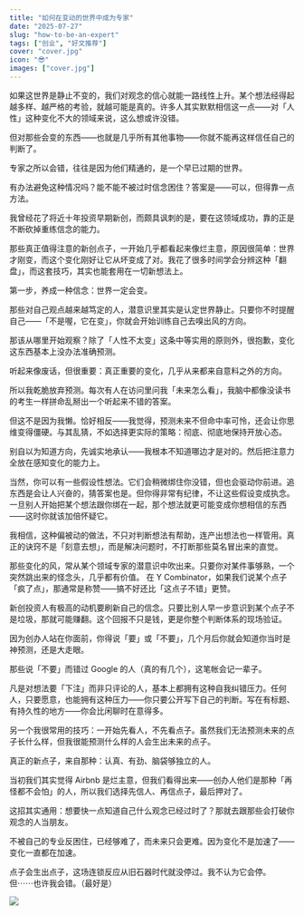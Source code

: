 ```yaml
---
title: "如何在变动的世界中成为专家"
date: "2025-07-27"
slug: "how-to-be-an-expert"
tags: ["创业", "好文推荐"]
cover: "cover.jpg"
icon: "😎"
images: ["cover.jpg"]
---
```

如果这世界是静止不变的，我们对观念的信心就能一路线性上升。某个想法经得起越多样、越严格的考验，就越可能是真的。许多人其实默默相信这一点——对「人性」这种变化不大的领域来说，这么想或许没错。



但对那些会变的东西——也就是几乎所有其他事物——你就不能再这样信任自己的判断了。



专家之所以会错，往往是因为他们精通的，是一个早已过期的世界。



有办法避免这种情况吗？能不能不被过时信念困住？答案是——可以，但得靠一点方法。



我曾经花了将近十年投资早期新创，而颇具讽刺的是，要在这领域成功，靠的正是不断砍掉重练信念的能力。



那些真正值得注意的新创点子，一开始几乎都看起来像烂主意，原因很简单：世界才刚变，而这个变化刚好让它从坏变成了对。我花了很多时间学会分辨这种「翻盘」，而这套技巧，其实也能套用在一切新想法上。



第一步，养成一种信念：世界一定会变。



那些对自己观点越来越笃定的人，潜意识里其实是认定世界静止。只要你不时提醒自己——「不是喔，它在变」，你就会开始训练自己去嗅出风的方向。



那该从哪里开始观察？除了「人性不太变」这条中等实用的原则外，很抱歉，变化这东西基本上没办法准确预测。



听起来像废话，但很重要：真正重要的变化，几乎从来都来自意料之外的方向。



所以我乾脆放弃预测。每次有人在访问里问我「未来怎么看」，我脑中都像没读书的考生一样拼命乱掰出一个听起来不错的答案。



但这不是因为我懒。恰好相反——我觉得，预测未来不但命中率可怜，还会让你思维变得僵硬。与其乱猜，不如选择更实际的策略：彻底、彻底地保持开放心态。



别自以为知道方向，先诚实地承认——我根本不知道哪边才是对的。然后把注意力全放在感知变化的能力上。



当然，你可以有一些假设性想法。它们会稍微绑住你没错，但也会驱动你前进。追东西是会让人兴奋的，猜答案也是。但你得非常有纪律，不让这些假设变成执念。
一旦别人开始把某个想法跟你绑在一起，那个想法就更可能变成你想相信的东西——这时你就该加倍怀疑它。



我相信，这种偏被动的做法，不只对判断想法有帮助，连产出想法也一样管用。真正的诀窍不是「刻意去想」，而是解决问题时，不打断那些莫名冒出来的直觉。



那些变化的风，常从某个领域专家的潜意识中吹出来。只要你对某件事够熟，一个突然跳出来的怪念头，几乎都有价值。
在 Y Combinator，如果我们说某个点子「疯了点」，那通常是称赞——搞不好还比「这点子不错」更赞。



新创投资人有极高的动机要刷新自己的信念。只要比别人早一步意识到某个点子不是垃圾，那就可能赚翻。这个回报不只是钱，更是你整个判断体系的现场验证。



因为创办人站在你面前，你得说「要」或「不要」，几个月后你就会知道你当时是神预测，还是大走眼。



那些说「不要」而错过 Google 的人（真的有几个），这笔帐会记一辈子。



凡是对想法要「下注」而非只评论的人，基本上都拥有这种自我纠错压力。任何人，只要愿意，也能拥有这种压力——你只要公开写下自己的判断。写在有标题、有持久性的地方——你会比闲聊时在意得多。



另一个我很常用的技巧：一开始先看人，不先看点子。虽然我们无法预测未来的点子长什么样，但我很能预测什么样的人会生出未来的点子。



真正的新点子，来自那种：认真、有劲、脑袋够独立的人。



当初我们其实觉得 Airbnb 是烂主意，但我们看得出来——创办人他们是那种「再怪都不会怕」的人，所以我们选择先信人、再信点子，最后押对了。



这招其实通用：想要快一点知道自己什么观念已经过时了？那就去跟那些会打破你观念的人当朋友。



不被自己的专业反困住，已经够难了，而未来只会更难。因为变化不是加速了——变化一直都在加速。



点子会生出点子，这场连锁反应从旧石器时代就没停过。我不认为它会停。
但⋯⋯也许我会错。（最好是）




![](https://prod-files-secure.s3.us-west-2.amazonaws.com/112d0858-5090-4d34-a606-b75eb8d65fd2/46476355-9cf3-4e99-9b7a-3531bc426380/1000202064.png?X-Amz-Algorithm=AWS4-HMAC-SHA256&X-Amz-Content-Sha256=UNSIGNED-PAYLOAD&X-Amz-Credential=ASIAZI2LB46677XIGNZC%2F20250929%2Fus-west-2%2Fs3%2Faws4_request&X-Amz-Date=20250929T044815Z&X-Amz-Expires=3600&X-Amz-Security-Token=IQoJb3JpZ2luX2VjEEEaCXVzLXdlc3QtMiJHMEUCIAug32d6B77roPRu4VXBIfKOsfMwrlGUCX%2Byb7pHFQ%2FxAiEAxA59548q4pp6O2UcE7pNeXjLDxw94LcXToOSwvTXnPIqiAQIyv%2F%2F%2F%2F%2F%2F%2F%2F%2F%2FARAAGgw2Mzc0MjMxODM4MDUiDM5VO5t1fsx0uE%2FZKSrcA7sIExUZBDkenI6UMdFkz2lOqsvAKSrNAkFmUC9T7wc7jet%2FB9s%2FF2cmDl751Bc8w%2F3L8KmgS1zmxlwqhnGHpUH7ADXLbUMXqHjLtvTxSPEq264T0m1qwvfEZHAfWk9IOZTC9fBAhlOVNGiBLyByxFNkx8n8%2F%2FoGdiRkPOTpEX6kmn7wjMvCs6o2OsP6WzCJvGm8P1vlWyVccViNH2jAyV2xZDO5BwDhFA3y3hKmQTihS5lyIFFQm1k34qVLf9VpaAPYlI%2F2QVuEb3Vw9R%2F5WwmBlnNWQqHyWVmdLugFXZTQUVlyHdKzhJWn7UYltQQnJxyhvymUOImkw4VSxY2fEYNEdCnXQ94U40PaNllH0qhG9z%2BydNd8kxRDBeYc6IRzzYorbmCGTY%2Bfth6vJP72S4YkcgENgKZCaLfrPzCBUJVni8A4F7YIpgqZ46j7MJ%2FYTtwFKk72%2Ba6Zo8HVx7aajdS%2FvOypzMGq0cWC1ttz7hCQ9m2DnA6ZgKB%2B2cC9uPSEApmOG%2FKzeN8ZAmASJxfKq7nO1gQ%2BMhCEFmxsTKHrjWWLMG5QXbarjcY3YqnokEFNfG2PRcbFM3X3m8CIsGVIy44QLDay7Xs5KfzSbBCxHO0M75DdLW92t%2B901soNMN2r58YGOqUBg22eyMdhK1yez63TDIrRKl9%2BiVYU2tT82FGfCSuRWLabLutwHT%2FnbtHGrYhrVZW4e%2Bu8heLKQypFowEXuU8zfSDcNxXE%2FWI7oK7w5YWZ0cV794OhGHa%2BmC0235Ke54GcKLBLaN47WJ5vnkoXKoqg3cCYwtafRwcFxXo%2BnCGz1Bdm8hQFEAYbRaWNmMP7Res%2FPSrvqzjFwQ3xlvR%2F1B5FwV1Buvi7&X-Amz-Signature=2500ab0b5183c86f15ba795df3e4c6a2249e81989fb0163874f35de19b0c3737&X-Amz-SignedHeaders=host&x-amz-checksum-mode=ENABLED&x-id=GetObject)


